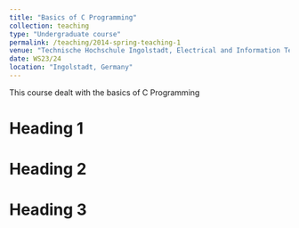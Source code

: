 ```yaml
---
title: "Basics of C Programming"
collection: teaching
type: "Undergraduate course"
permalink: /teaching/2014-spring-teaching-1
venue: "Technische Hochschule Ingolstadt, Electrical and Information Technology"
date: WS23/24
location: "Ingolstadt, Germany"
---
```


This course dealt with the basics of C Programming

Heading 1
======

Heading 2
======

Heading 3
======